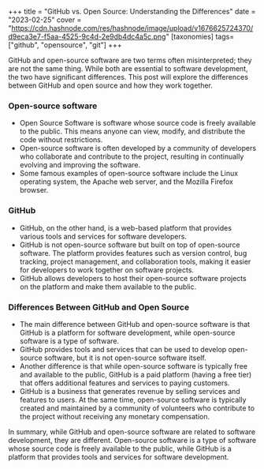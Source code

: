+++
title = "GitHub vs. Open Source: Understanding the Differences"
date = "2023-02-25"
cover = "https://cdn.hashnode.com/res/hashnode/image/upload/v1676625724370/d9eca3e7-f5aa-4525-9c4d-2e9db4dc4a5c.png"
[taxonomies]
tags=["github", "opensource", "git"]
+++

GitHub and open-source software are two terms often misinterpreted; they are not the same thing. While both are essential to software development, the two have significant differences. This post will explore the differences between GitHub and open source and how they work together.

### Open-source software

- Open Source Software is software whose source code is freely available to the public. This means anyone can view, modify, and distribute the code without restrictions.
- Open-source software is often developed by a community of developers who collaborate and contribute to the project, resulting in continually evolving and improving the software.
- Some famous examples of open-source software include the Linux operating system, the Apache web server, and the Mozilla Firefox browser.

### GitHub

- GitHub, on the other hand, is a web-based platform that provides various tools and services for software developers.
- GitHub is not open-source software but built on top of open-source software. The platform provides features such as version control, bug tracking, project management, and collaboration tools, making it easier for developers to work together on software projects.
- GitHub allows developers to host their open-source software projects on the platform and make them available to the public.

### Differences Between GitHub and Open Source

- The main difference between GitHub and open-source software is that GitHub is a platform for software development, while open-source software is a type of software.
- GitHub provides tools and services that can be used to develop open-source software, but it is not open-source software itself.
- Another difference is that while open-source software is typically free and available to the public, GitHub is a paid platform (having a free tier) that offers additional features and services to paying customers.
- GitHub is a business that generates revenue by selling services and features to users. At the same time, open-source software is typically created and maintained by a community of volunteers who contribute to the project without receiving any monetary compensation.

In summary, while GitHub and open-source software are related to software development, they are different. Open-source software is a type of software whose source code is freely available to the public, while GitHub is a platform that provides tools and services for software development.
